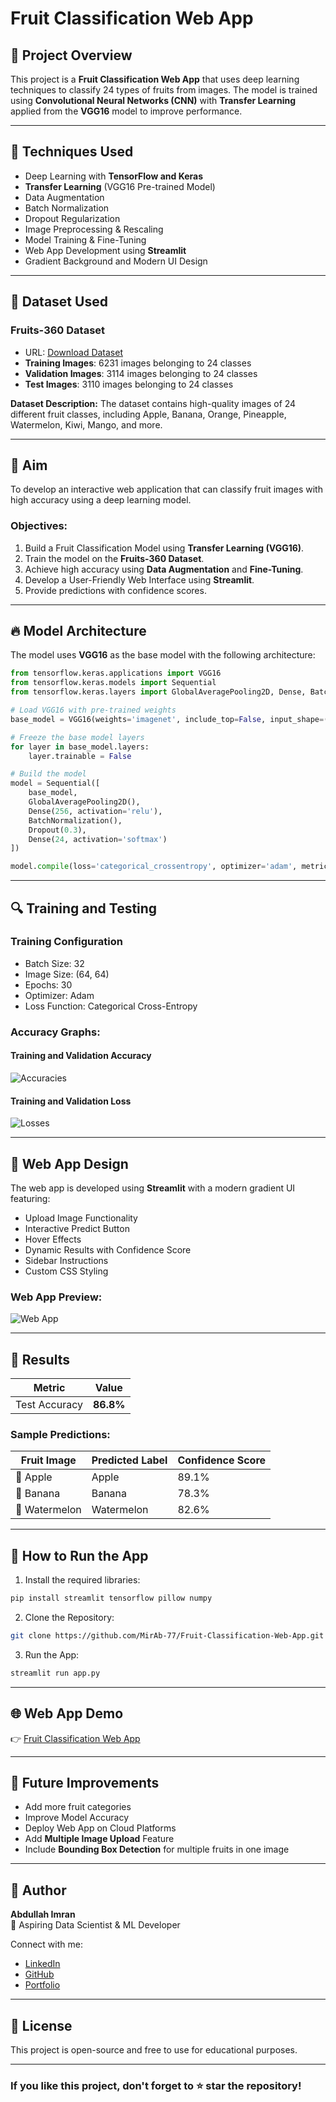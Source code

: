 # Fruit Classification Web App

## 🍎 Project Overview
This project is a **Fruit Classification Web App** that uses deep learning techniques to classify 24 types of fruits from images. The model is trained using **Convolutional Neural Networks (CNN)** with **Transfer Learning** applied from the **VGG16** model to improve performance.

---

## 🔑 Techniques Used
- Deep Learning with **TensorFlow and Keras**
- **Transfer Learning** (VGG16 Pre-trained Model)
- Data Augmentation
- Batch Normalization
- Dropout Regularization
- Image Preprocessing & Rescaling
- Model Training & Fine-Tuning
- Web App Development using **Streamlit**
- Gradient Background and Modern UI Design

---

## 📌 Dataset Used
### **Fruits-360 Dataset**
- URL: [Download Dataset](https://cf-courses-data.s3.us.cloud-object-storage.appdomain.cloud/4yIRGlIpNfKEGJYMhZV52g/fruits-360-original-size.zip)
- **Training Images**: 6231 images belonging to 24 classes
- **Validation Images**: 3114 images belonging to 24 classes
- **Test Images**: 3110 images belonging to 24 classes

**Dataset Description:**
The dataset contains high-quality images of 24 different fruit classes, including Apple, Banana, Orange, Pineapple, Watermelon, Kiwi, Mango, and more.

---

## 🎯 Aim
To develop an interactive web application that can classify fruit images with high accuracy using a deep learning model.

### Objectives:
1. Build a Fruit Classification Model using **Transfer Learning (VGG16)**.
2. Train the model on the **Fruits-360 Dataset**.
3. Achieve high accuracy using **Data Augmentation** and **Fine-Tuning**.
4. Develop a User-Friendly Web Interface using **Streamlit**.
5. Provide predictions with confidence scores.

---

## 🔥 Model Architecture
The model uses **VGG16** as the base model with the following architecture:

```python
from tensorflow.keras.applications import VGG16
from tensorflow.keras.models import Sequential
from tensorflow.keras.layers import GlobalAveragePooling2D, Dense, BatchNormalization, Dropout

# Load VGG16 with pre-trained weights
base_model = VGG16(weights='imagenet', include_top=False, input_shape=(64, 64, 3))

# Freeze the base model layers
for layer in base_model.layers:
    layer.trainable = False

# Build the model
model = Sequential([
    base_model,
    GlobalAveragePooling2D(),
    Dense(256, activation='relu'),
    BatchNormalization(),
    Dropout(0.3),
    Dense(24, activation='softmax')
])

model.compile(loss='categorical_crossentropy', optimizer='adam', metrics=['accuracy'])
```

---

## 🔍 Training and Testing
### Training Configuration
- Batch Size: 32
- Image Size: (64, 64)
- Epochs: 30
- Optimizer: Adam
- Loss Function: Categorical Cross-Entropy

### Accuracy Graphs:
#### Training and Validation Accuracy
![Accuracies](<img width="302" alt="image" src="https://github.com/user-attachments/assets/d10bc160-626c-477d-8fb0-746bbcf331e3" />
)

#### Training and Validation Loss
![Losses](<img width="345" alt="image" src="https://github.com/user-attachments/assets/856197a1-f55e-4d04-b79d-7618ba2419ac" />
)

---

## 📌 Web App Design
The web app is developed using **Streamlit** with a modern gradient UI featuring:
- Upload Image Functionality
- Interactive Predict Button
- Hover Effects
- Dynamic Results with Confidence Score
- Sidebar Instructions
- Custom CSS Styling

### Web App Preview:
![Web App](<img width="431" alt="image" src="https://github.com/user-attachments/assets/71c7b03d-ec1e-4bcd-a11f-888cae737065" />
)

---

## 🎯 Results
| Metric                 | Value       |
|-----------------------|-------------|
| Test Accuracy         | **86.8%**   |

### Sample Predictions:
| Fruit Image           | Predicted Label | Confidence Score |
|-----------------------|----------------|-----------------|
| 🍎 Apple              | Apple         | 89.1%          |
| 🍌 Banana             | Banana        | 78.3%          |
| 🍉 Watermelon         | Watermelon    | 82.6%          |

---

## 🎯 How to Run the App
1. Install the required libraries:
```bash
pip install streamlit tensorflow pillow numpy
```
2. Clone the Repository:
```bash
git clone https://github.com/MirAb-77/Fruit-Classification-Web-App.git
```
3. Run the App:
```bash
streamlit run app.py
```

---

## 🌐 Web App Demo
👉 [Fruit Classification Web App](https://github.com/MirAb-77/Fruit-Classification-Web-App)

---

## 💪 Future Improvements
- Add more fruit categories
- Improve Model Accuracy
- Deploy Web App on Cloud Platforms
- Add **Multiple Image Upload** Feature
- Include **Bounding Box Detection** for multiple fruits in one image

---

## 📌 Author
**Abdullah Imran**  
💼 Aspiring Data Scientist & ML Developer

Connect with me:
- [LinkedIn](https://www.linkedin.com/in/abdullah-mir-211658230/)
- [GitHub](https://github.com/MirAb-77)
- [Portfolio](#)

---

## 🛑 License
This project is open-source and free to use for educational purposes.

---

### If you like this project, don't forget to ⭐ star the repository!

